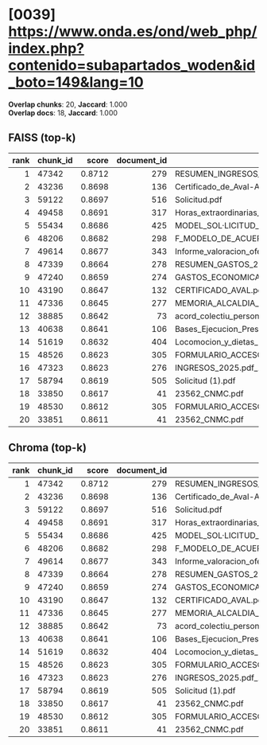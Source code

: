 # [0039] https://www.onda.es/ond/web_php/index.php?contenido=subapartados_woden&id_boto=149&lang=10

**Overlap chunks**: 20, **Jaccard**: 1.000  
**Overlap docs**: 18, **Jaccard**: 1.000

## FAISS (top-k)
rank | chunk_id | score | document_id | title
---:|---|---:|---:|---
1 | 47342 | 0.8712 | 279 | RESUMEN_INGRESOS_2025.pdf_1742285328909.pdf
2 | 43236 | 0.8698 | 136 | Certificado_de_Aval-Ayuntamiento_de_Onda_Servicios_AGE_logo.pdf
3 | 59122 | 0.8697 | 516 | Solicitud.pdf
4 | 49458 | 0.8691 | 317 | Horas_extraordinarias_junio.pdf
5 | 55434 | 0.8686 | 425 | MODEL_SOL·LICITUD_ESCOLETA_ESTIU_2025 (1).pdf
6 | 48206 | 0.8682 | 298 | F_MODELO_DE_ACUERDO_SOL_AYC_RED_INTERIOR_PARA_AUTOCONSUMO_PROYECTO_PABELLON.pdf
7 | 49614 | 0.8677 | 343 | Informe_valoracion_ofertas_S2._Suministro_y_servicio_de_impresion.pdf
8 | 47339 | 0.8664 | 278 | RESUMEN_GASTOS_2025.pdf_1742285328925.pdf
9 | 47240 | 0.8659 | 274 | GASTOS_ECONOMICA_2025.pdf_1742285328993.pdf
10 | 43190 | 0.8647 | 132 | CERTIFICADO_AVAL.pdf
11 | 47336 | 0.8645 | 277 | MEMORIA_ALCALDIA_PRESUPUESTO_2025.pdf_1742285328938.pdf
12 | 38885 | 0.8642 | 73 | acord_colectiu_personal_funcionari_2025.pdf
13 | 40638 | 0.8641 | 106 | Bases_Ejecucion_Presupuesto_2025.pdf
14 | 51619 | 0.8632 | 404 | Locomocion_y_dietas_Las_Rozas_civinet.pdf
15 | 48526 | 0.8623 | 305 | FORMULARIO_ACCESO_PID.pdf
16 | 47323 | 0.8623 | 276 | INGRESOS_2025.pdf_1742285328954.pdf
17 | 58794 | 0.8619 | 505 | Solicitud (1).pdf
18 | 33850 | 0.8617 | 41 | 23562_CNMC.pdf
19 | 48530 | 0.8612 | 305 | FORMULARIO_ACCESO_PID.pdf
20 | 33851 | 0.8611 | 41 | 23562_CNMC.pdf

## Chroma (top-k)
rank | chunk_id | score | document_id | title
---:|---|---:|---:|---
1 | 47342 | 0.8712 | 279 | RESUMEN_INGRESOS_2025.pdf_1742285328909.pdf
2 | 43236 | 0.8698 | 136 | Certificado_de_Aval-Ayuntamiento_de_Onda_Servicios_AGE_logo.pdf
3 | 59122 | 0.8697 | 516 | Solicitud.pdf
4 | 49458 | 0.8691 | 317 | Horas_extraordinarias_junio.pdf
5 | 55434 | 0.8686 | 425 | MODEL_SOL·LICITUD_ESCOLETA_ESTIU_2025 (1).pdf
6 | 48206 | 0.8682 | 298 | F_MODELO_DE_ACUERDO_SOL_AYC_RED_INTERIOR_PARA_AUTOCONSUMO_PROYECTO_PABELLON.pdf
7 | 49614 | 0.8677 | 343 | Informe_valoracion_ofertas_S2._Suministro_y_servicio_de_impresion.pdf
8 | 47339 | 0.8664 | 278 | RESUMEN_GASTOS_2025.pdf_1742285328925.pdf
9 | 47240 | 0.8659 | 274 | GASTOS_ECONOMICA_2025.pdf_1742285328993.pdf
10 | 43190 | 0.8647 | 132 | CERTIFICADO_AVAL.pdf
11 | 47336 | 0.8645 | 277 | MEMORIA_ALCALDIA_PRESUPUESTO_2025.pdf_1742285328938.pdf
12 | 38885 | 0.8642 | 73 | acord_colectiu_personal_funcionari_2025.pdf
13 | 40638 | 0.8641 | 106 | Bases_Ejecucion_Presupuesto_2025.pdf
14 | 51619 | 0.8632 | 404 | Locomocion_y_dietas_Las_Rozas_civinet.pdf
15 | 48526 | 0.8623 | 305 | FORMULARIO_ACCESO_PID.pdf
16 | 47323 | 0.8623 | 276 | INGRESOS_2025.pdf_1742285328954.pdf
17 | 58794 | 0.8619 | 505 | Solicitud (1).pdf
18 | 33850 | 0.8617 | 41 | 23562_CNMC.pdf
19 | 48530 | 0.8612 | 305 | FORMULARIO_ACCESO_PID.pdf
20 | 33851 | 0.8611 | 41 | 23562_CNMC.pdf
